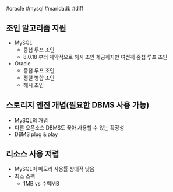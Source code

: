 #oracle #mysql #maridadb #diff 
## 조인 알고리즘 지원
- MySQL
	- 중첩 루프 조인
	- 8.0.18 부터 제약적으로 해시 조인 제공하지만 여전히 중첩 루프 조인
- Oracle
	- 중첩 루프 조인
	- 정렬 병합 조인
	- 해시 조인

## 스토리지 엔진 개념(필요한 DBMS 사용 가능)
- MySQL의 개념
- 다른 오픈소스 DBMS도 꽂아 사용할 수 있는 확장성
- DBMS plug & play

## 리소스 사용 저렴
- MySQL이 메모리 사용률 상대적 낮음
- 최소 스펙
	- 1MB vs 수백MB
